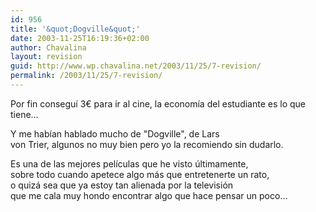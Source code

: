```yaml
---
id: 956
title: '&quot;Dogville&quot;'
date: 2003-11-25T16:19:36+02:00
author: Chavalina
layout: revision
guid: http://www.wp.chavalina.net/2003/11/25/7-revision/
permalink: /2003/11/25/7-revision/
---
```

Por fin conseguí 3&euro; para ir al cine, la economía del estudiante es lo que tiene…

Y me habían hablado mucho de "Dogville", de Lars  
von Trier, algunos no muy bien pero yo la recomiendo sin dudarlo.

Es una de las mejores películas que he visto &uacute;ltimamente,  
sobre todo cuando apetece algo más que entretenerte un rato,  
o quizá sea que ya estoy tan alienada por la televisión  
que me cala muy hondo encontrar algo que hace pensar un poco…